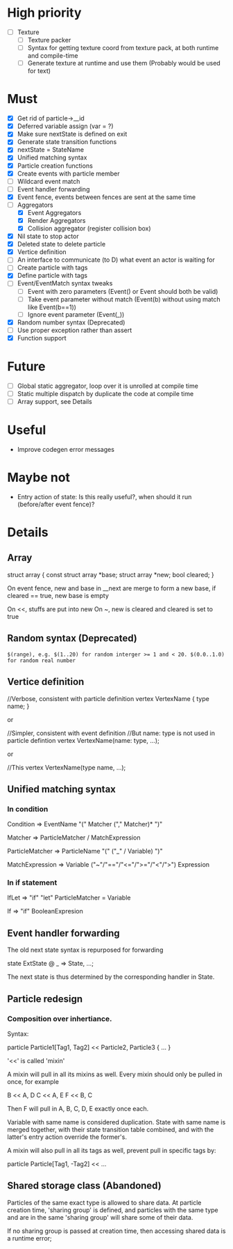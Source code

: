 # High priority
- [ ] Texture
  - [ ] Texture packer
  - [ ] Syntax for getting texture coord from texture pack, at both runtime and compile-time
  - [ ] Generate texture at runtime and use them (Probably would be used for text)
# Must
- [x] Get rid of particle->\_\_id
- [x] Deferred variable assign (var = ?)
- [x] Make sure nextState is defined on exit
- [x] Generate state transition functions
- [x] nextState = StateName
- [x] Unified matching syntax
- [x] Particle creation functions
- [x] Create events with particle member
- [ ] Wildcard event match
- [ ] Event handler forwarding
- [x] Event fence, events between fences are sent at the same time
- [ ] Aggregators
  - [x] Event Aggregators
  - [x] Render Aggregators
  - [x] Collision aggregator (register collision box)
- [x] Nil state to stop actor
- [x] Deleted state to delete particle
- [x] Vertice definition
- [ ] An interface to communicate (to D) what event an actor is waiting for
- [ ] Create particle with tags
- [x] Define particle with tags
- [ ] Event/EventMatch syntax tweaks
  - [ ] Event with zero parameters (Event() or Event should both be valid)
  - [ ] Take event parameter without match (Event(b) without using match like Event(b==1))
  - [ ] Ignore event parameter (Event(\_))
- [x] Random number syntax (Deprecated)
- [ ] Use proper exception rather than assert
- [x] Function support

# Future

- [ ] Global static aggregator, loop over it is unrolled at compile time
- [ ] Static multiple dispatch by duplicate the code at compile time
- [ ] Array support, see Details

# Useful
* Improve codegen error messages

# Maybe not
* Entry action of state: Is this really useful?, when should it run (before/after event fence)?

# Details

## Array

struct array {
	const struct array *base;
	struct array *new;
	bool cleared;
}

On event fence, new and base in \_\_next are merge to form a new base, if cleared == true, new base is empty

On <<, stuffs are put into new
On ~, new is cleared and cleared is set to true

## Random syntax (Deprecated)

```
$(range), e.g. $(1..20) for random interger >= 1 and < 20. $(0.0..1.0) for random real number
```

## Vertice definition

//Verbose, consistent with particle definition
vertex VertexName {
	type name;
}

or

//Simpler, consistent with event definition
//But name: type is not used in particle defintion
vertex VertexName(name: type, ...);

or

//This
vertex VertexName(type name, ...);

## Unified matching syntax

### In condition

Condition => EventName "(" Matcher ("," Matcher)\* ")"

Matcher => ParticleMatcher / MatchExpression

ParticleMatcher => ParticleName "(" ("\_" / Variable) ")"

MatchExpression => Variable ("~"/"=="/"<="/">="/"<"/">") Expression

### In if statement

IfLet => "if" "let" ParticleMatcher = Variable

If => "if" BooleanExpresion

## Event handler forwarding

The old next state syntax is repurposed for forwarding

state ExtState @ _ => State, ...;

The next state is thus determined by the corresponding handler in State.

## Particle redesign

### Composition over inhertiance.

Syntax:

particle Particle1[Tag1, Tag2] << Particle2, Particle3 {
	...
}

'<<' is called 'mixin'

A mixin will pull in all its mixins as well. Every mixin should only be pulled in once, for example

B << A, D
C << A, E
F << B, C

Then F will pull in A, B, C, D, E exactly once each.

Variable with same name is considered duplication. State with same name is merged together, with their state transition table combined, and with the latter's entry action override the former's.

A mixin will also pull in all its tags as well, prevent pull in specific tags by:

particle Particle[Tag1, -Tag2] << ...

## Shared storage class (Abandoned)

Particles of the same exact type is allowed to share data. At particle creation time, 'sharing group' is defined, and particles with the same type and are in the same 'sharing group' will share some of their data.

If no sharing group is passed at creation time, then accessing shared data is a runtime error;


